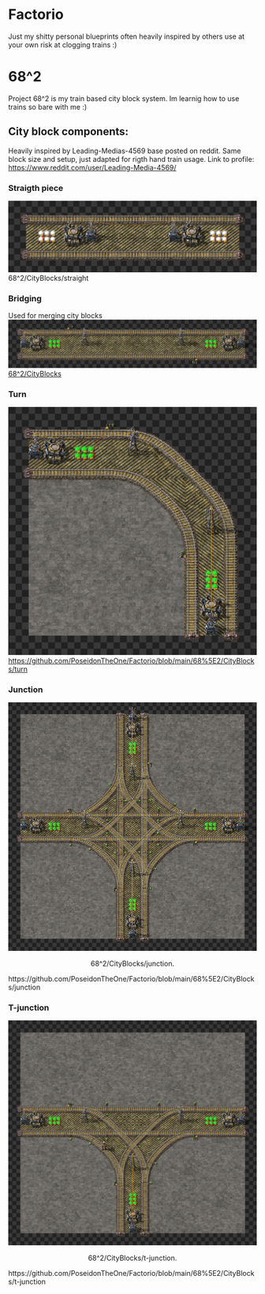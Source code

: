 # Factorio
Just my shitty personal blueprints often heavily inspired by others
use at your own risk at clogging trains :)



# 68^2
Project 68^2 is my train based city block system. Im learnig how to use trains so bare with me :)

## City block components:
Heavily inspired by Leading-Medias-4569 base posted on reddit. Same block size and setup, just adapted for rigth hand train usage.
Link to profile: https://www.reddit.com/user/Leading-Media-4569/
### Straigth piece 
![Project Screenshot](68^2/CityBlocks/straigth.png)
68^2/CityBlocks/straight

### Bridging
Used for merging city blocks
![Project Screenshot](68^2/CityBlocks/bridge.png)
[68^2/CityBlocks](bridge)

### Turn
![Project Screenshot](68^2/CityBlocks/turn.png)
https://github.com/PoseidonTheOne/Factorio/blob/main/68%5E2/CityBlocks/turn

### Junction

![Project Screenshot](68^2/CityBlocks/junction.png)
<p style="text-align: center;">68^2/CityBlocks/junction.</p>
https://github.com/PoseidonTheOne/Factorio/blob/main/68%5E2/CityBlocks/junction

### T-junction
![Project Screenshot](68^2/CityBlocks/t-junction.png)
<p style="text-align: center;">68^2/CityBlocks/t-junction.</p>
https://github.com/PoseidonTheOne/Factorio/blob/main/68%5E2/CityBlocks/t-junction


